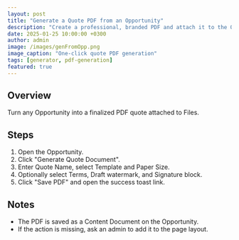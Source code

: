 ```yaml
---
layout: post
title: "Generate a Quote PDF from an Opportunity"
description: "Create a professional, branded PDF and attach it to the Opportunity with one click"
date: 2025-01-25 10:00:00 +0300
author: admin
image: /images/genFromOpp.png
image_caption: "One-click quote PDF generation"
tags: [generator, pdf-generation]
featured: true
---
```

## Overview
Turn any Opportunity into a finalized PDF quote attached to Files.

## Steps
1. Open the Opportunity.
2. Click "Generate Quote Document".
3. Enter Quote Name, select Template and Paper Size.
4. Optionally select Terms, Draft watermark, and Signature block.
5. Click "Save PDF" and open the success toast link.

## Notes
- The PDF is saved as a Content Document on the Opportunity.
- If the action is missing, ask an admin to add it to the page layout.
